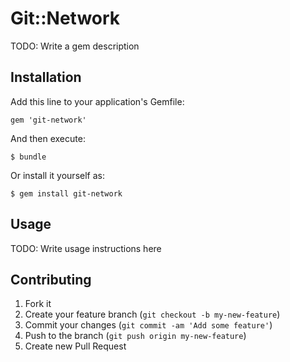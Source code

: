 # Git::Network

TODO: Write a gem description

## Installation

Add this line to your application's Gemfile:

    gem 'git-network'

And then execute:

    $ bundle

Or install it yourself as:

    $ gem install git-network

## Usage

TODO: Write usage instructions here

## Contributing

1. Fork it
2. Create your feature branch (`git checkout -b my-new-feature`)
3. Commit your changes (`git commit -am 'Add some feature'`)
4. Push to the branch (`git push origin my-new-feature`)
5. Create new Pull Request
